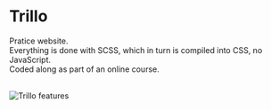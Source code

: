 # Trillo
Pratice website.<br>
Everything is done with SCSS, which in turn is compiled into CSS, no JavaScript.<br>
Coded along as part of an online course.<br><br>

![Trillo features](demo/features.gif)